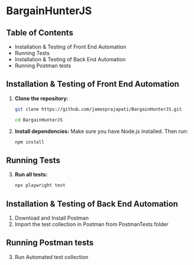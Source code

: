 # BargainHunterJS

## Table of Contents
- Installation & Testing of Front End Automation
- Running Tests
- Installation & Testing of Back End Automation
- Running Postman tests


## Installation & Testing of Front End Automation

1. **Clone the repository:**
   ```bash
   git clone https://github.com/jamesprajapati/BargainHunterJS.git
   
   cd BargainHunterJS
   ```
2. **Install dependencies:** Make sure you have Node.js installed. Then run:   
    ```bash
    npm install
    ```
## Running Tests
3. **Run all tests:**
   ```bash
   npx playwright test
   ```  
## Installation & Testing of Back End Automation

1. Download and Install Postman 
2. Import the test collection in Postman from PostmanTests folder

##  Running Postman tests
3. Run Automated test collection 